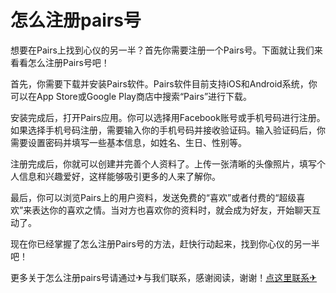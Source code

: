 # 怎么注册pairs号

想要在Pairs上找到心仪的另一半？首先你需要注册一个Pairs号。下面就让我们来看看怎么注册Pairs号吧！

首先，你需要下载并安装Pairs软件。Pairs软件目前支持iOS和Android系统，你可以在App Store或Google Play商店中搜索“Pairs”进行下载。

安装完成后，打开Pairs应用。你可以选择用Facebook账号或手机号码进行注册。如果选择手机号码注册，需要输入你的手机号码并接收验证码。输入验证码后，你需要设置密码并填写一些基本信息，如姓名、生日、性别等。

注册完成后，你就可以创建并完善个人资料了。上传一张清晰的头像照片，填写个人信息和兴趣爱好，这样能够吸引更多的人来了解你。

最后，你可以浏览Pairs上的用户资料，发送免费的“喜欢”或者付费的“超级喜欢”来表达你的喜欢之情。当对方也喜欢你的资料时，就会成为好友，开始聊天互动了。

现在你已经掌握了怎么注册Pairs号的方法，赶快行动起来，找到你心仪的另一半吧！

更多关于怎么注册pairs号请通过✈与我们联系，感谢阅读，谢谢！[点这里联系✈](https://ww.k02.cc)